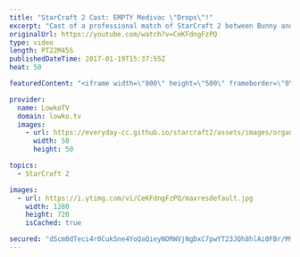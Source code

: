 ```yaml
---
title: "StarCraft 2 Cast: EMPTY Medivac \"Drops\"!"
excerpt: "Cast of a professional match of StarCraft 2 between Bunny and Solar. Subscribe for more videos: http://lowko.tv/youtube More StarCraft 2 Casts: https://goo.gl/S1lJbH  Empty Medivac drops, sneaky Gold base expansions and non-stop aggression. This Zerg vs Terran is crazy. Both players decide to move all"
originalUrl: https://youtube.com/watch?v=CeKFdngFzPQ
type: video
length: PT22M45S
publishedDateTime: 2017-01-19T15:37:55Z
heat: 50

featuredContent: "<iframe width=\"800\" height=\"500\" frameborder=\"0\" src=\"https://www.youtube.com/embed/CeKFdngFzPQ\" allow=\"accelerometer; autoplay; encrypted-media; gyroscope; picture-in-picture\" allowfullscreen></iframe>"

provider:
  name: LowkoTV
  domain: lowko.tv
  images:
    - url: https://everyday-cc.github.io/starcraft2/assets/images/organizations/lowko.tv-50x50.jpg
      width: 50
      height: 50

topics:
  - StarCraft 2

images:
  - url: https://i.ytimg.com/vi/CeKFdngFzPQ/maxresdefault.jpg
    width: 1280
    height: 720
    isCached: true

secured: "dScm0dTeci4r0CukSne4YoQaQieyNORWVjNgDxC7pwYT23JQh8hlAi0FBr/M9R7qBXxgqG97N9wfhGn/6Pb48V/FIHR0scDPFxVqASvkPCEc9vyFsx/cLF6u9bMtc2xSM0kYqLFAQWgbe+PTKud6b1AYnBIyrjxUTjOHD/O2Jo58TVHA92YkLN83FPscyejmZu2v2k506vdFgDlrIN5bUv6MEOibVRQ7DNA0jUpzJP+qSr1oGp6u33LEDrokT0ZYYRVLUEUaLZugYBrHqXR4HxuYgAEigRSjm6bm/7NyNPk7hOckBBsEK9JATjqgWG9jykp2tDYLfIuXUBYYn1M79ITMBBNq5wBGbwce7mY9U0SEQTO18kj0bZbIUqBAFir7ttlEmO1AT+EZvicauegsBwWblbPW5/BF7oXmAOB6Xui6VhdA2lo7G9UIPiTFepGQ;LviNgsusF8GR+Tws13/LZA=="
---
```



